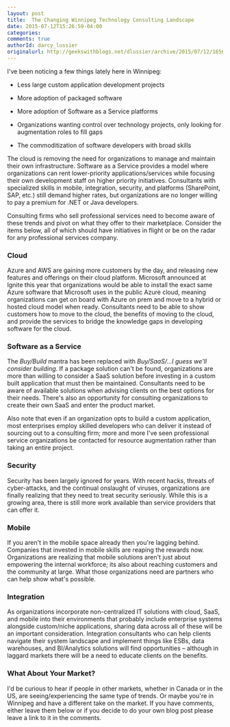```yaml
---
layout: post
title:  The Changing Winnipeg Technology Consulting Landscape
date: 2015-07-12T15:26:59-04:00
categories:
comments: true
authorId: darcy_lussier
originalurl: http://geekswithblogs.net/dlussier/archive/2015/07/12/165614.aspx
---
```


I've been noticing a few things lately here in Winnipeg:

* Less large custom application development projects

* More adoption of packaged software

* More adoption of Software as a Service platforms

* Organizations wanting control over technology projects, only looking for augmentation roles to fill gaps

* The commoditization of software developers with broad skills

<!--more-->

The cloud is removing the need for organizations to manage and maintain their own infrastructure. Software as a Service provides a model where organizations can rent lower-priority applications/services while focusing their own development staff on higher priority initiatives. Consultants with specialized skills in mobile, integration, security, and platforms (SharePoint, SAP, etc.) still demand higher rates, but organizations are no longer willing to pay a premium for .NET or Java developers.

Consulting firms who sell professional services need to become aware of these trends and pivot on what they offer to their marketplace. Consider the items below, all of which should have initiatives in flight or be on the radar for any professional services company.

### Cloud    
Azure and AWS are gaining more customers by the day, and releasing new features and offerings on their cloud platform. Microsoft announced at Ignite this year that organizations would be able to install the exact same Azure software that Microsoft uses in the public Azure cloud, meaning organizations can get on board with Azure on prem and move to a hybrid or hosted cloud model when ready. Consultants need to be able to show customers how to move to the cloud, the benefits of moving to the cloud, and provide the services to bridge the knowledge gaps in developing software for the cloud.

### Software as a Service   
The _Buy/Build_ mantra has been replaced with _Buy/SaaS/...I guess we'll consider building_. If a package solution can't be found, organizations are more than willing to consider a SaaS solution before investing in a custom built application that must then be maintained. Consultants need to be aware of available solutions when advising clients on the best options for their needs. There's also an opportunity for consulting organizations to create their own SaaS and enter the product market.

Also note that even if an organization opts to build a custom application, most enterprises employ skilled developers who can deliver it instead of sourcing out to a consulting firm; more and more I've seen professional service organizations be contacted for resource augmentation rather than taking an entire project.

### Security   
Security has been largely ignored for years. With recent hacks, threats of cyber-attacks, and the continual onslaught of viruses, organizations are finally realizing that they need to treat security seriously. While this is a growing area, there is still more work available than service providers that can offer it.

### Mobile   
If you aren't in the mobile space already then you're lagging behind. Companies that invested in mobile skills are reaping the rewards now. Organizations are realizing that mobile solutions aren't just about empowering the internal workforce; its also about reaching customers and the community at large. What those organizations need are partners who can help show what's possible.

### Integration   
As organizations incorporate non-centralized IT solutions with cloud, SaaS, and mobile into their environments that probably include enterprise systems alongside custom/niche applications, sharing data across all of these will be an important consideration. Integration consultants who can help clients navigate their system landscape and implement things like ESBs, data warehouses, and BI/Analytics solutions will find opportunities – although in laggard markets there will be a need to educate clients on the benefits.

### What About Your Market?

I'd be curious to hear if people in other markets, whether in Canada or in the US, are seeing/experiencing the same type of trends. Or maybe you're in Winnipeg and have a different take on the market. If you have comments, either leave them below or if you decide to do your own blog post please leave a link to it in the comments.  